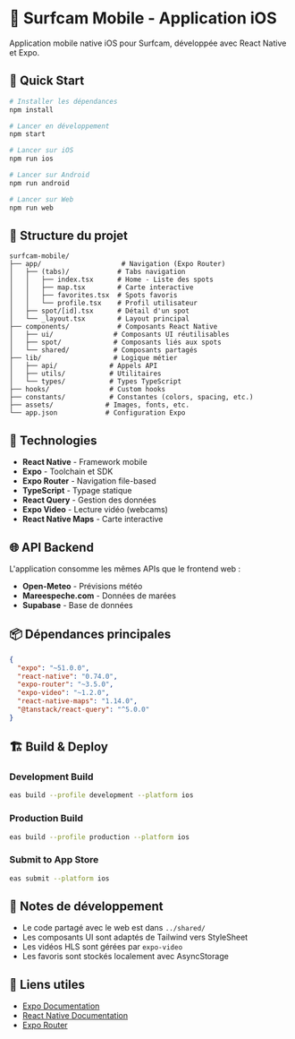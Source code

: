 # 📱 Surfcam Mobile - Application iOS

Application mobile native iOS pour Surfcam, développée avec React Native et Expo.

## 🚀 Quick Start

```bash
# Installer les dépendances
npm install

# Lancer en développement
npm start

# Lancer sur iOS
npm run ios

# Lancer sur Android
npm run android

# Lancer sur Web
npm run web
```

## 📁 Structure du projet

```
surfcam-mobile/
├── app/                    # Navigation (Expo Router)
│   ├── (tabs)/            # Tabs navigation
│   │   ├── index.tsx      # Home - Liste des spots
│   │   ├── map.tsx        # Carte interactive
│   │   ├── favorites.tsx  # Spots favoris
│   │   └── profile.tsx    # Profil utilisateur
│   ├── spot/[id].tsx      # Détail d'un spot
│   └── _layout.tsx        # Layout principal
├── components/            # Composants React Native
│   ├── ui/               # Composants UI réutilisables
│   ├── spot/             # Composants liés aux spots
│   └── shared/           # Composants partagés
├── lib/                  # Logique métier
│   ├── api/             # Appels API
│   ├── utils/           # Utilitaires
│   └── types/           # Types TypeScript
├── hooks/               # Custom hooks
├── constants/           # Constantes (colors, spacing, etc.)
├── assets/             # Images, fonts, etc.
└── app.json            # Configuration Expo
```

## 🔧 Technologies

- **React Native** - Framework mobile
- **Expo** - Toolchain et SDK
- **Expo Router** - Navigation file-based
- **TypeScript** - Typage statique
- **React Query** - Gestion des données
- **Expo Video** - Lecture vidéo (webcams)
- **React Native Maps** - Carte interactive

## 🌐 API Backend

L'application consomme les mêmes APIs que le frontend web :
- **Open-Meteo** - Prévisions météo
- **Mareespeche.com** - Données de marées
- **Supabase** - Base de données

## 📦 Dépendances principales

```json
{
  "expo": "~51.0.0",
  "react-native": "0.74.0",
  "expo-router": "~3.5.0",
  "expo-video": "~1.2.0",
  "react-native-maps": "1.14.0",
  "@tanstack/react-query": "^5.0.0"
}
```

## 🏗️ Build & Deploy

### Development Build
```bash
eas build --profile development --platform ios
```

### Production Build
```bash
eas build --profile production --platform ios
```

### Submit to App Store
```bash
eas submit --platform ios
```

## 📝 Notes de développement

- Le code partagé avec le web est dans `../shared/`
- Les composants UI sont adaptés de Tailwind vers StyleSheet
- Les vidéos HLS sont gérées par `expo-video`
- Les favoris sont stockés localement avec AsyncStorage

## 🔗 Liens utiles

- [Expo Documentation](https://docs.expo.dev/)
- [React Native Documentation](https://reactnative.dev/)
- [Expo Router](https://docs.expo.dev/router/introduction/)
